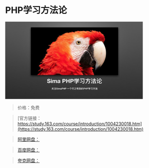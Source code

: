 # PHP学习方法论

![img](../../../assets/study163/free/5F65E180E82E5CE78E8434F02F98A585.png)

> 价格：免费

> [官方链接：https://study.163.com/course/introduction/1004230018.htm](https://study.163.com/course/introduction/1004230018.htm)

> [阿里网盘：]()

> [百度网盘：]()

> [夸克网盘：]()
